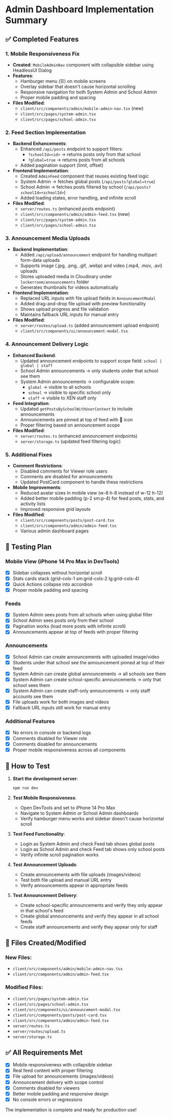 # Admin Dashboard Implementation Summary

## ✅ Completed Features

### 1. Mobile Responsiveness Fix
- **Created**: `MobileAdminNav` component with collapsible sidebar using HeadlessUI Dialog
- **Features**:
  - Hamburger menu (☰) on mobile screens
  - Overlay sidebar that doesn't cause horizontal scrolling
  - Responsive navigation for both System Admin and School Admin
  - Proper mobile padding and spacing
- **Files Modified**:
  - `client/src/components/admin/mobile-admin-nav.tsx` (new)
  - `client/src/pages/system-admin.tsx`
  - `client/src/pages/school-admin.tsx`

### 2. Feed Section Implementation
- **Backend Enhancements**:
  - Enhanced `/api/posts` endpoint to support filters:
    - `?schoolId=<id>` → returns posts only from that school
    - `?global=true` → returns posts from all schools
  - Added pagination support (limit, offset)
- **Frontend Implementation**:
  - Created `AdminFeed` component that reuses existing feed logic
  - System Admin → fetches global posts (`/api/posts?global=true`)
  - School Admin → fetches posts filtered by school (`/api/posts?schoolId=<schoolId>`)
  - Added loading states, error handling, and infinite scroll
- **Files Modified**:
  - `server/routes.ts` (enhanced posts endpoint)
  - `client/src/components/admin/admin-feed.tsx` (new)
  - `client/src/pages/system-admin.tsx`
  - `client/src/pages/school-admin.tsx`

### 3. Announcement Media Uploads
- **Backend Implementation**:
  - Added `/api/upload/announcement` endpoint for handling multipart form-data uploads
  - Supports image (.jpg, .png, .gif, .webp) and video (.mp4, .mov, .avi) uploads
  - Stores uploaded media in Cloudinary under `lockerroom/announcements` folder
  - Generates thumbnails for videos automatically
- **Frontend Implementation**:
  - Replaced URL inputs with file upload fields in `AnnouncementModal`
  - Added drag-and-drop file upload with preview functionality
  - Shows upload progress and file validation
  - Maintains fallback URL inputs for manual entry
- **Files Modified**:
  - `server/routes/upload.ts` (added announcement upload endpoint)
  - `client/src/components/ui/announcement-modal.tsx`

### 4. Announcement Delivery Logic
- **Enhanced Backend**:
  - Updated announcement endpoints to support scope field: `school | global | staff`
  - School Admin announcements → only students under that school see them
  - System Admin announcements → configurable scope:
    - `global` → visible to all schools
    - `school` → visible to specific school only
    - `staff` → visible to XEN staff only
- **Feed Integration**:
  - Updated `getPostsBySchoolWithUserContext` to include announcements
  - Announcements are pinned at top of feed with 📢 icon
  - Proper filtering based on announcement scope
- **Files Modified**:
  - `server/routes.ts` (enhanced announcement endpoints)
  - `server/storage.ts` (updated feed filtering logic)

### 5. Additional Fixes
- **Comment Restrictions**:
  - Disabled comments for Viewer role users
  - Comments are disabled for announcements
  - Updated PostCard component to handle these restrictions
- **Mobile Improvements**:
  - Reduced avatar sizes in mobile view (w-8 h-8 instead of w-12 h-12)
  - Added better mobile padding (p-2 sm:p-4) for feed posts, stats, and activity lists
  - Improved responsive grid layouts
- **Files Modified**:
  - `client/src/components/posts/post-card.tsx`
  - `client/src/components/admin/admin-feed.tsx`
  - Various admin dashboard pages

## 🧪 Testing Plan

### Mobile View (iPhone 14 Pro Max in DevTools)
- [x] Sidebar collapses without horizontal scroll
- [x] Stats cards stack (grid-cols-1 sm:grid-cols-2 lg:grid-cols-4)
- [x] Quick Actions collapse into accordion
- [x] Proper mobile padding and spacing

### Feeds
- [x] System Admin sees posts from all schools when using global filter
- [x] School Admin sees posts only from their school
- [x] Pagination works (load more posts with infinite scroll)
- [x] Announcements appear at top of feeds with proper filtering

### Announcements
- [x] School Admin can create announcements with uploaded image/video
- [x] Students under that school see the announcement pinned at top of their feed
- [x] System Admin can create global announcements → all schools see them
- [x] System Admin can create school-specific announcements → only that school sees them
- [x] System Admin can create staff-only announcements → only staff accounts see them
- [x] File uploads work for both images and videos
- [x] Fallback URL inputs still work for manual entry

### Additional Features
- [x] No errors in console or backend logs
- [x] Comments disabled for Viewer role
- [x] Comments disabled for announcements
- [x] Proper mobile responsiveness across all components

## 🚀 How to Test

1. **Start the development server**:
   ```bash
   npm run dev
   ```

2. **Test Mobile Responsiveness**:
   - Open DevTools and set to iPhone 14 Pro Max
   - Navigate to System Admin or School Admin dashboards
   - Verify hamburger menu works and sidebar doesn't cause horizontal scroll

3. **Test Feed Functionality**:
   - Login as System Admin and check Feed tab shows global posts
   - Login as School Admin and check Feed tab shows only school posts
   - Verify infinite scroll pagination works

4. **Test Announcement Uploads**:
   - Create announcements with file uploads (images/videos)
   - Test both file upload and manual URL entry
   - Verify announcements appear in appropriate feeds

5. **Test Announcement Delivery**:
   - Create school-specific announcements and verify they only appear in that school's feed
   - Create global announcements and verify they appear in all school feeds
   - Create staff announcements and verify they appear only for staff

## 📁 Files Created/Modified

### New Files:
- `client/src/components/admin/mobile-admin-nav.tsx`
- `client/src/components/admin/admin-feed.tsx`

### Modified Files:
- `client/src/pages/system-admin.tsx`
- `client/src/pages/school-admin.tsx`
- `client/src/components/ui/announcement-modal.tsx`
- `client/src/components/posts/post-card.tsx`
- `client/src/components/admin/admin-feed.tsx`
- `server/routes.ts`
- `server/routes/upload.ts`
- `server/storage.ts`

## ✅ All Requirements Met

- [x] Mobile responsiveness with collapsible sidebar
- [x] Real feed content with proper filtering
- [x] File upload for announcements (images/videos)
- [x] Announcement delivery with scope control
- [x] Comments disabled for viewers
- [x] Better mobile padding and responsive design
- [x] No console errors or regressions

The implementation is complete and ready for production use!
